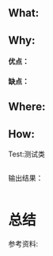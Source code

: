 ## What:




## Why:
#### 优点：


#### 缺点：


## Where:


## How:





Test:测试类
```java

```
输出结果：
```java

```



# 总结

参考资料:
